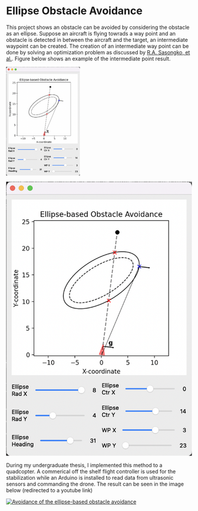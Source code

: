 # Ellipse Obstacle Avoidance

This project shows an obstacle can be avoided by considering the obstacle as an ellipse. Suppose an aircraft is flying towrads a way point and an obstacle is detected in between the aircraft and the target, an intermediate waypoint can be created. The creation of an intermediate way point can be done by solving an optimization problem as discussed by [R.A. Sasongko, et al.](https://www.researchgate.net/publication/315909337_UAV_Obstacle_Avoidance_Algorithm_Based_on_Ellipsoid_Geometry). Figure below shows an example of the intermediate point result.

<img src="media/example.png" width="200">

![Illustration of ellipse-based obstacle avoidance](media/example.png "Ellipse-based Obstacle Avoidance")

During my undergraduate thesis, I implemented this method to a quadcopter. A commerical off the shelf flight controller is used for the stabilization while an Arduino is installed to read data from ultrasonic sensors and commanding the drone. The result can be seen in the image below (redirected to a youtube link)

[![Avoidance of the ellipse-based obstacle avoidance](media/quadcopter_obs_avoidance.png)](https://www.youtube.com/watch?v=JQ612zsfXTM)
